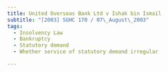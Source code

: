 ```yaml
---
title: United Overseas Bank Ltd v Ishak bin Ismail 
subtitle: "[2003] SGHC 170 / 07\_August\_2003"
tags:
  - Insolvency Law
  - Bankruptcy
  - Statutory demand
  - Whether service of statutory demand irregular

---
```


